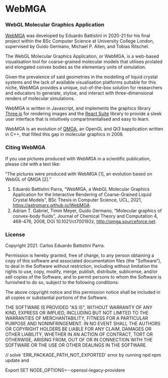 # WebMGA
### WebGL Molecular Graphics Application

[WebMGA](https://astromarx.github.io/WebMGA) was developed by Eduardo Battistini in 2020-21 for his final project within the BSc Computer Science at University College London, supervised by Guido Germano, Michael P. Allen, and Tobias Ritschel.
                        
The WebGL Molecular Graphics Application, or WebMGA, is a web-based visualisation tool for coarse-grained molecular models that utilises prolated and elongated convex bodies as the elementary units of simulation.
    
Given the prevalence of said geometries in the modelling of liquid crystal systems and the lack of available visualisation platforms suitable for this niche, WebMGA provides a unique, out-of-the-box solution for researchers and educators to generate, stylise, and interact with three-dimensional renders of molecular simulations.
    
WebMGA is written in Javascript, and implements the graphics library [Three.js](https://threejs.org/) for rendering images and the [React Suite](https://rsuitejs.com/) library to provide a sleek user interface that is intuitively compartmentalised and easy to learn.

WebMGA is an evolution of [QMGA](http://qmga.sourceforce.net), an OpenGL and Qt3 bapplication written in C++, that filled this gap in molecular graphics in 2008.

### Citing WebMGA

If you use pictures produced with WebMGA in a scientific publication, please cite with a text like:

“The pictures were produced with WebMGA [1], an evolution based on WebGL of QMGA [2].”

1. Eduardo Battistini Parra, “WebMGA, a WebGL Molecular Graphics Application for the Interactive Rendering of Coarse-Grained Liquid Crystal Models”, BSc Thesis in Computer Science, UCL, 2021, https://astromarx.github.io/WebMGA.
2. Adrian T. Gabriel, Timm Meyer, Guido Germano, "Molecular graphics of convex-body fluids", Journal of Chemical Theory and Computation 4, 468-476, 2008,  DOI 10.1021/ct700192z, http://qmga.sourceforce.net.


### License

Copyright 2021. Carlos Eduardo Battistini Parra.

Permission is hereby granted, free of charge, to any person obtaining a copy of this software and associated documentation files (the "Software"), to deal in the Software without restriction, including without limitation the rights to use, copy, modify, merge, publish, distribute, sublicense, and/or sell copies of the Software, and to permit persons to whom the Software is furnished to do so, subject to the following conditions:

The above copyright notice and this permission notice shall be included in all copies or substantial portions of the Software.

THE SOFTWARE IS PROVIDED "AS IS", WITHOUT WARRANTY OF ANY KIND, EXPRESS OR IMPLIED, INCLUDING BUT NOT LIMITED TO THE WARRANTIES OF MERCHANTABILITY, FITNESS FOR A PARTICULAR PURPOSE AND NONINFRINGEMENT. IN NO EVENT SHALL THE AUTHORS OR COPYRIGHT HOLDERS BE LIABLE FOR ANY CLAIM, DAMAGES OR OTHER LIABILITY, WHETHER IN AN ACTION OF CONTRACT, TORT OR OTHERWISE, ARISING FROM, OUT OF OR IN CONNECTION WITH THE SOFTWARE OR THE USE OR OTHER DEALINGS IN THE SOFTWARE.

// solve 'ERR_PACKAGE_PATH_NOT_EXPORTED' error by running npd npm update and 

Export SET NODE_OPTIONS=--openssl-legacy-providere
